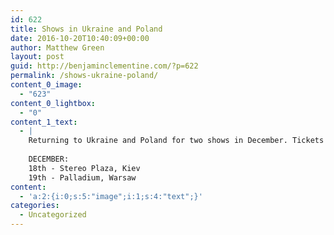 ```yaml
---
id: 622
title: Shows in Ukraine and Poland
date: 2016-10-20T10:40:09+00:00
author: Matthew Green
layout: post
guid: http://benjaminclementine.com/?p=622
permalink: /shows-ukraine-poland/
content_0_image:
  - "623"
content_0_lightbox:
  - "0"
content_1_text:
  - |
    Returning to Ukraine and Poland for two shows in December. Tickets available now <a href="http://benjaminclementine.com/performance">HERE</a>.
    
    DECEMBER:
    18th - Stereo Plaza, Kiev
    19th - Palladium, Warsaw
content:
  - 'a:2:{i:0;s:5:"image";i:1;s:4:"text";}'
categories:
  - Uncategorized
---
```

